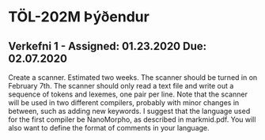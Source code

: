 # TÖL-202M Þýðendur

## Verkefni 1 - Assigned: 01.23.2020 Due: 02.07.2020
Create a scanner. Estimated two weeks. The scanner should be turned in on February 7th. The
scanner should only read a text file and write out a sequence of tokens and lexemes, one
pair per line. Note that the scanner will be used in two different compilers, probably with
minor changes in between, such as adding new keywords. I suggest that the language
used for the first compiler be NanoMorpho, as described in markmid.pdf. You will
also want to define the format of comments in your language.

